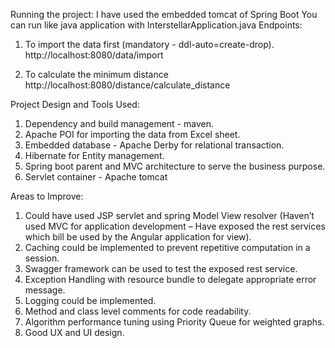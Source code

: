 Running the project:
I have used the embedded tomcat of Spring Boot
You can run like java application with InterstellarApplication.java
Endpoints: 
1. To import the data first (mandatory - ddl-auto=create-drop).
http://localhost:8080/data/import

2. To calculate the minimum distance
http://localhost:8080/distance/calculate_distance

Project Design and Tools Used:
1. Dependency and build management - maven.
2. Apache POI for importing the data from Excel sheet.
3. Embedded database - Apache Derby for relational transaction.
4. Hibernate for Entity management.
5. Spring boot parent and MVC architecture to serve the business purpose.
6. Servlet container - Apache tomcat


Areas to Improve:
1. Could have used JSP servlet and spring Model View resolver (Haven’t used MVC for application development – Have exposed the rest services which bill be used by the Angular application for view).
2. Caching could be implemented to prevent repetitive computation in a session.
3. Swagger framework can be used to test the exposed rest service.
4. Exception Handling with resource bundle to delegate appropriate error message.
5. Logging could be implemented.
6. Method and class level comments for code readability.
7. Algorithm performance tuning using Priority Queue for weighted graphs.
8. Good UX and UI design.
